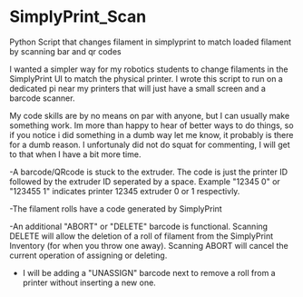 # SimplyPrint_Scan
Python Script that changes filament in simplyprint to match loaded filament by scanning bar and qr codes

I wanted a simpler way for my robotics students to change filaments in the SimplyPrint UI to match the physical printer.  I wrote this script to run on a dedicated pi near my printers that will just have a small screen and a barcode scanner.

My code skills are by no means on par with anyone, but I can usually make something work.  Im more than happy to hear of better ways to do things, so if you notice i did something in a dumb way let me know, it probably is there for a dumb reason.  I unfortunaly did not do squat for commenting, I will get to that when I have a bit more time.  

-A barcode/QRcode is stuck to the extruder.  The code is just the printer ID followed by the extruder ID seperated by a space. Example "12345 0" or "123455 1" indicates printer 12345 extruder 0 or 1 respectivly.

-The filament rolls have a code generated by SimplyPrint

-An additional "ABORT" or "DELETE" barcode is functional.  Scanning DELETE will allow the deletion of a roll of filament from the SimplyPrint Inventory (for when you throw one away).  Scanning ABORT will cancel the current operation of assigning or deleting.

- I will be adding a "UNASSIGN" barcode next to remove a roll from a printer without inserting a new one.
